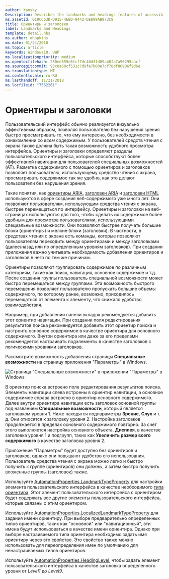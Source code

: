 ```yaml
---
author: Xansky
Description: Describes the landmarks and headings features of accessibility.
ms.assetid: 019CC63D-D915-4EBD-9442-DE899AB973C9
title: Ориентиры и заголовки
label: Landmarks and Headings
template: detail.hbs
ms.author: mhopkins
ms.date: 01/24/2018
ms.topic: article
keywords: Windows10, UWP
ms.localizationpriority: medium
ms.openlocfilehash: 250ed555e6fcf7dc40d31d89a40fa7a96295aacf
ms.sourcegitcommit: 93c0a60cf531c7d9fe7b00e7cf78df86906f9d6e
ms.translationtype: MT
ms.contentlocale: ru-RU
ms.lasthandoff: 11/21/2018
ms.locfileid: "7562261"
---
```

# <a name="landmarks-and-headings"></a>Ориентиры и заголовки

Пользовательский интерфейс обычно реализуется визуально эффективным образом, позволяя пользователю без нарушения зрения быстро просматривать то, что ему интересно, без необходимости в ознакомлении со *всем* содержимым. У пользователей средств чтения с экрана также должна быть такая возможность удобного просмотра интерфейса. Ориентиры и заголовки определяют разделы пользовательского интерфейса, которые способствуют более эффективной навигации для пользователей специальных возможностей (AT). Разметка содержимого с помощью ориентиров и заголовков позволяет пользователю, использующему средство чтения с экрана, просматривать содержимое так же удобно, как это делают пользователи без нарушения зрения.

Такие понятия, как [ориентиры ARIA](https://www.w3.org/WAI/GL/wiki/Using_ARIA_landmarks_to_identify_regions_of_a_page), [заголовки ARIA](https://www.w3.org/TR/WCAG20-TECHS/ARIA12.html) и [заголовки HTML](https://www.w3.org/TR/2016/NOTE-WCAG20-TECHS-20161007/H42.html) используются в сфере создания веб-содержимого уже много лет. Они позволяют пользователям, использующим средства чтения с экрана, быстрее перемещаться по интерфейсу. Ориентиры и заголовки на веб-страницах используются для того, чтобы сделать их содержимое более удобным для просмотра пользователями, использующими специальные возможности. Они позволяют быстрее получать большие блоки (ориентиры) и мелкие блоки (заголовки). В частности, в средствах чтения с экрана есть команды, которые позволяют пользователям переходить между ориентирами и между заголовками (далее/назад или по определенным уровням заголовков). При создании приложения важно учитывать необходимость добавления ориентиров и заголовков в него по тем же причинам.

Ориентиры позволяют группировать содержимое по различным категориям, такие как поиск, навигация, основное содержимое и т.д. После создания группы пользователь специальной возможности может быстро перемещаться между группами. Эта возможность быстрого перемещения позволяет пользователю пропускать большие объемы содержимого, по которому ранее, возможно, приходилось перемещаться от элемента к элементу, что снижало удобство взаимодействия. 

Например, при добавлении панели вкладок рекомендуется добавить этот ориентир навигации. При создании поля редактирования результатов поиска рекомендуется добавить этот ориентир поиска и настроить основное содержимое в качестве ориентира для основного содержимого. Внутри ориентира или даже за его пределами рекомендуется настраивать подэлементы в качестве заголовков с логическими уровнями заголовков. 

Рассмотрите возможность добавления страницы **Специальные возможности** на страницу приложения "Параметры" в Windows. 

![Страница "Специальные возможности" в приложении "Параметры" в Windows](images/EaseOfAccessSettings.png)  

В ориентир поиска встроено поле редактирования результатов поиска. Элементы навигации слева встроены в ориентир навигации, а основное содержимое справа встроено в ориентир основного содержимого. Далее внутри ориентира навигации есть заголовок основной группы под названием **Специальные возможности**, который является заголовком уровня 1. Ниже находятся подпараметры **Зрение**, **Слух** и т. д. Они относятся к заголовку уровня 2. Настройка заголовков продолжается в пределах основного содержимого повторно. За счет этого выполняется настройка основного объекта, **Дисплея**, в качестве заголовка уровня 1 и подгрупп, таких как **Увеличить размер всего содержимого** в качестве заголовка уровня 2. 

Приложение "Параметры" будет доступно без ориентиров и заголовков, однако они повышают удобство его использования. Пользователь средства чтения с экрана можно легко и быстро получить к группе (ориентиров) они должны, а затем быстро получить вложенные группы (заголовок) также. 

Используйте [AutomationProperties.LandmarkTypeProperty](https://docs.microsoft.com/uwp/api/windows.ui.xaml.automation.automationproperties.LandmarkTypeProperty) для настройки элемента пользовательского интерфейса в качестве необходимого [типа ориентира](https://msdn.microsoft.com/library/windows/desktop/mt759299). Этот элемент пользовательского интерфейса с ориентиром будет содержать все другие элементы пользовательского интерфейса, которые связаны с этим ориентиром. 

Используйте [AutomationProperties.LocalizedLandmarkTypeProperty](https://docs.microsoft.com/uwp/api/windows.ui.xaml.automation.automationproperties.LocalizedLandmarkTypeProperty) для задания имени ориентиру. При выборе предварительно определенных типов ориентиров, таких как "основной" или "навигационный", эти имена будут использоваться в качестве имени ориентира. Однако при выборе настраиваемого типа ориентира необходимо задать имя ориентиру через это свойство. Это свойство также можно использовать для переопределения имен по умолчанию для ненастраиваемых типов ориентиров. 

Используйте [AutomationProperties.HeadingLevel](https://docs.microsoft.com/uwp/api/windows.ui.xaml.automation.automationproperties.headinglevelproperty), чтобы задать элемент пользовательского интерфейса в качестве заголовка определенного уровня от *Level1* до *Level9*.

